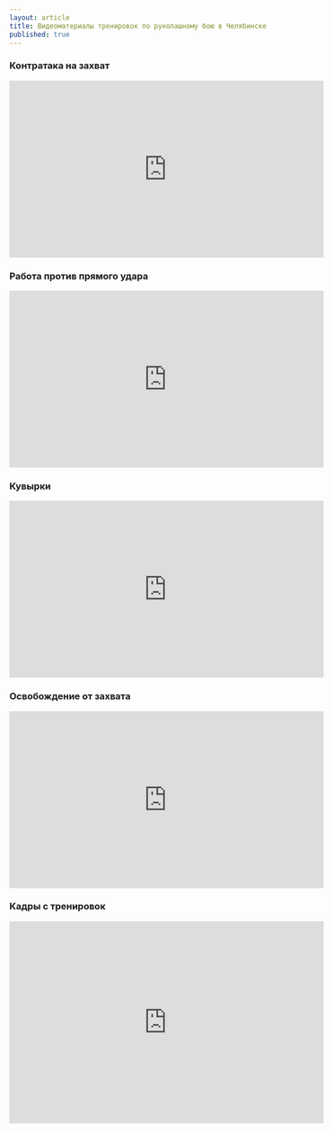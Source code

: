 ```yaml
---
layout: article
title: Видеоматериалы тренировок по рукопашному бою в Челябинске
published: true
---
```


### Контратака на захват

<iframe width="560" height="315" src="https://www.youtube.com/embed/Yw1QwN2zAHk" frameborder="0" allowfullscreen></iframe>

### Работа против прямого удара

<iframe width="560" height="315" src="https://www.youtube.com/embed/ah6iEKtKiK4" frameborder="0" allowfullscreen></iframe>

### Кувырки

<iframe width="560" height="315" src="https://www.youtube.com/embed/ZyLIMvaqz2M" frameborder="0" allowfullscreen></iframe>

### Освобождение от захвата

<iframe width="560" height="315" src="https://www.youtube.com/embed/90dIo7O6YXQ" frameborder="0" allowfullscreen></iframe>

### Кадры с тренировок

<iframe src="http://vk.com/video_ext.php?oid=-60111994&id=170061131&hash=a4b8d30d21e64d97&hd=1" width="560" height="360" frameborder="0"></iframe>

